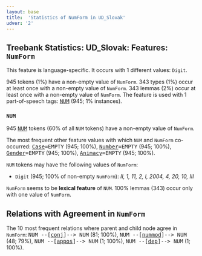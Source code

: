 ```yaml
---
layout: base
title:  'Statistics of NumForm in UD_Slovak'
udver: '2'
---
```


## Treebank Statistics: UD_Slovak: Features: `NumForm`

This feature is language-specific.
It occurs with 1 different values: `Digit`.

945 tokens (1%) have a non-empty value of `NumForm`.
343 types (1%) occur at least once with a non-empty value of `NumForm`.
343 lemmas (2%) occur at least once with a non-empty value of `NumForm`.
The feature is used with 1 part-of-speech tags: <tt><a href="sk-pos-NUM.html">NUM</a></tt> (945; 1% instances).

### `NUM`

945 <tt><a href="sk-pos-NUM.html">NUM</a></tt> tokens (60% of all `NUM` tokens) have a non-empty value of `NumForm`.

The most frequent other feature values with which `NUM` and `NumForm` co-occurred: <tt><a href="sk-feat-Case.html">Case</a></tt><tt>=EMPTY</tt> (945; 100%), <tt><a href="sk-feat-Number.html">Number</a></tt><tt>=EMPTY</tt> (945; 100%), <tt><a href="sk-feat-Gender.html">Gender</a></tt><tt>=EMPTY</tt> (945; 100%), <tt><a href="sk-feat-Animacy.html">Animacy</a></tt><tt>=EMPTY</tt> (945; 100%).

`NUM` tokens may have the following values of `NumForm`:

* `Digit` (945; 100% of non-empty `NumForm`): <em>II, 1, 11, 2, I, 2004, 4, 20, 10, III</em>

`NumForm` seems to be **lexical feature** of `NUM`. 100% lemmas (343) occur only with one value of `NumForm`.

## Relations with Agreement in `NumForm`

The 10 most frequent relations where parent and child node agree in `NumForm`:
<tt>NUM --[<tt><a href="sk-dep-conj.html">conj</a></tt>]--> NUM</tt> (81; 100%),
<tt>NUM --[<tt><a href="sk-dep-nummod.html">nummod</a></tt>]--> NUM</tt> (48; 79%),
<tt>NUM --[<tt><a href="sk-dep-appos.html">appos</a></tt>]--> NUM</tt> (1; 100%),
<tt>NUM --[<tt><a href="sk-dep-dep.html">dep</a></tt>]--> NUM</tt> (1; 100%).

